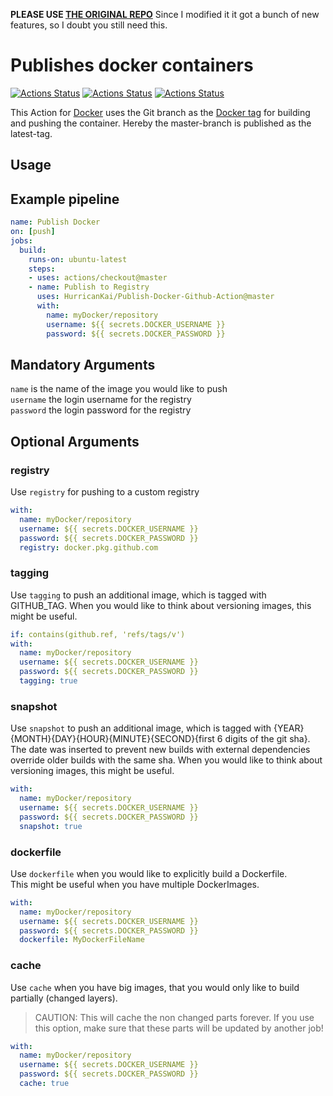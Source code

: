 **PLEASE USE [THE ORIGINAL REPO](https://github.com/elgohr/Publish-Docker-Github-Action)**
Since I modified it it got a bunch of new features, so I doubt you still need this.


# Publishes docker containers
[![Actions Status](https://github.com/HurricanKai/Publish-Docker-Github-Action/workflows/Test/badge.svg)](https://github.com/HurricanKai/Publish-Docker-Github-Action/actions)
[![Actions Status](https://github.com/HurricanKai/Publish-Docker-Github-Action/workflows/Integration%20Test/badge.svg)](https://github.com/HurricanKai/Publish-Docker-Github-Action/actions)
[![Actions Status](https://github.com/HurricanKai/Publish-Docker-Github-Action/workflows/Integration%20Test%20Github/badge.svg)](https://github.com/HurricanKai/Publish-Docker-Github-Action/actions)

This Action for [Docker](https://www.docker.com/) uses the Git branch as the [Docker tag](https://docs.docker.com/engine/reference/commandline/tag/) for building and pushing the container.
Hereby the master-branch is published as the latest-tag.

## Usage

## Example pipeline
```yaml
name: Publish Docker
on: [push]
jobs:
  build:
    runs-on: ubuntu-latest
    steps:
    - uses: actions/checkout@master
    - name: Publish to Registry
      uses: HurricanKai/Publish-Docker-Github-Action@master
      with:
        name: myDocker/repository
        username: ${{ secrets.DOCKER_USERNAME }}
        password: ${{ secrets.DOCKER_PASSWORD }}
```

## Mandatory Arguments

`name` is the name of the image you would like to push  
`username` the login username for the registry  
`password` the login password for the registry  

## Optional Arguments

### registry
Use `registry` for pushing to a custom registry

```yaml
with:
  name: myDocker/repository
  username: ${{ secrets.DOCKER_USERNAME }}
  password: ${{ secrets.DOCKER_PASSWORD }}
  registry: docker.pkg.github.com
```

### tagging

Use `tagging` to push an additional image, which is tagged with GITHUB_TAG.
When you would like to think about versioning images, this might be useful.

```yaml
if: contains(github.ref, 'refs/tags/v')
with:
  name: myDocker/repository
  username: ${{ secrets.DOCKER_USERNAME }}
  password: ${{ secrets.DOCKER_PASSWORD }}
  tagging: true
```

### snapshot
Use `snapshot` to push an additional image, which is tagged with {YEAR}{MONTH}{DAY}{HOUR}{MINUTE}{SECOND}{first 6 digits of the git sha}.  
The date was inserted to prevent new builds with external dependencies override older builds with the same sha.
When you would like to think about versioning images, this might be useful.  

```yaml
with:
  name: myDocker/repository
  username: ${{ secrets.DOCKER_USERNAME }}
  password: ${{ secrets.DOCKER_PASSWORD }}
  snapshot: true
```

### dockerfile
Use `dockerfile` when you would like to explicitly build a Dockerfile.  
This might be useful when you have multiple DockerImages.  

```yaml
with:
  name: myDocker/repository
  username: ${{ secrets.DOCKER_USERNAME }}
  password: ${{ secrets.DOCKER_PASSWORD }}
  dockerfile: MyDockerFileName
```

### cache
Use `cache` when you have big images, that you would only like to build partially (changed layers).  
> CAUTION: This will cache the non changed parts forever. If you use this option, make sure that these parts will be updated by another job!

```yaml
with:
  name: myDocker/repository
  username: ${{ secrets.DOCKER_USERNAME }}
  password: ${{ secrets.DOCKER_PASSWORD }}
  cache: true
```
